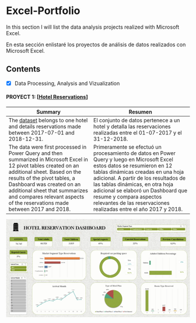 # Excel-Portfolio

<p> In this section I will list the data analysis projects realized with Microsoft Excel. </p>

<p> En esta sección enlistaré los proyectos de análisis de datos realizados con Microsoft Excel. </p>

## Contents
  - [x] Data Processing, Analysis and Vizualization 
 #### PROYECT 1: [[Hotel Reservations](https://github.com/Fraan-Lab/Excel-Portfolio/blob/main/Hotel%20Reservations/README.md)]

|  Summary | Resumen  |
| ---- | ---- |
| The [dataset](https://github.com/Fraan-Lab/Excel-Portfolio/blob/main/DATASETS/Hotel%20Reservations%20(1).csv) belongs to one hotel and details reservations made between 2017-07-01 and 2018-12-31.| El conjunto de datos pertenece a un hotel y detalla las reservaciones realizadas entre el 01-07-2017 y el 31-12-2018.|
| The data were first processed in Power Query and then summarized in Microsoft Excel in 12 pivot tables created on an additional sheet. Based on the results of the pivot tables, a Dashboard was created on an additional sheet that summarizes and compares relevant aspects of the reservations made between 2017 and 2018.| Primeramente se efectuó un procesamiento de datos en Power Query y luego en Microsoft Excel estos datos se resumieron en 12 tablas dinámicas creadas en una hoja adicional. A partir de los resultados de las tablas dinámicas, en otra hoja adicional se elaboró un Dashboard que resume y compara aspectos relevantes de las reservaciones realizadas entre el año 2017 y 2018. |

![image](https://github.com/Fraan-Lab/Excel-Portfolio/blob/main/Hotel%20Reservations/Hotel-Reservation-Dashboard.png)
